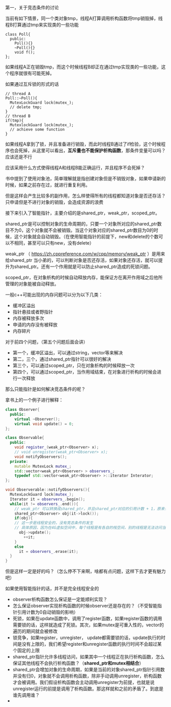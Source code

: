 第一，关于竞态条件的讨论

当前有如下情景，同一个类对象tmp，线程A打算调用析构函数将tmp销毁掉，线程B打算通过tmp来实现类的一些功能

```
class Poll{
  public:
    Poll(){}
    ~Poll(){}
    void f();
};
```

如果线程A正在销毁tmp，而这个时候线程B却正在通过tmp实现类的一些功能，这个程序就很有可能死掉。

如果通过互斥锁的形式的话

```
// thread A
Poll::~Poll(){
  MutexLockGuard lock(mutex_);
  // delete tmp;
}
// thread B
if(tmp){
  MutexlockGuard lock(mutex_);
  // achieve some function
}
```

如果线程A拿到了锁，并且准备进行销毁，而此时线程B通过了if检验，这个时候程序也会死掉，从这里可以看出，**互斥量也不能保护析构函数**，那条件变量可以吗？应该还是不行

应该采用什么方式使得线程A和线程B能正确运行，并且程序不会死掉？

书中提到了使用对象池，简单理解就是指创建对象但是不销毁对象，如果申请新的时候，如果之前存在过，就进行重复利用。

但是这样会产生比较多的副作用，怎么样使得所有的线程都知道对象是否还存活？只申请但是不进行对象的销毁，会造成资源的浪费

接下来引入了智能指针，主要介绍的是shared_ptr，weak_ptr，scoped_ptr。

shared_ptr是可以控制对象的生命周期的，只要一个对象所对应的shared_ptr数目不为0，这个对象就不会被销毁。当这个对象对应的shared_ptr数目为0的时候，这个对象就会自动销毁。（在使用智能指针的前提下，new和delete的个数可以不相同，甚至可以只有new，没有delete）

weak_ptr （ https://zh.cppreference.com/w/cpp/memory/weak_ptr ）是用来给shared_ptr 当小弟的，可以判断对象是否还存活，如果对象还存活，就可以提升为shared_ptr。还有一个作用就是可以防止shared_ptr造成的死锁问题。

scoped_ptr，在对象析构的时候自动释放内存，能保证方在离开作用域之后他所管理的对象能被自动释放。

一般c++可能出现的内存问题可以分为以下几类：

- 缓冲区溢出
- 指针悬挂或者野指针
- 内存被释放多次
- 申请的内存没有被释放
- 内存碎片

对于前四个问题，（第五个问题后面会讲）

- 第一个，缓冲区溢出，可以通过string，vector等来解决
- 第二，三个，通过shared_ptr指针可以很好的解决
- 第三个，可以通过scoped_ptr，只在对象析构的时候释放一次
- 第四个，可以通过scoped_ptr，当作用域结束，在对象进行析构的时候会进行一次释放

 那么只能指针是如何解决竞态条件的呢？

拿书上的一个例子进行解释：

```c++
class Observer{
  public:
    virtual ~Observer();
    virtual void update() = 0;
};

class Observable{
  public:
    void register_(weak_ptr<Observer> x);
    // void unregister(weak_ptr<Observer> x);
    void notifyObservers();
  private:
    mutable MutexLock mutex_;
    std::vector<weak_ptr<Observer> > observers_;
    typedef std::vector<weak_ptr<Observer> >::iterator Interator;
};

void Observerable::notifyObservers(){
  MutexLockGuard lock(mutex_);
  Iterator it = observers_.begin();
  while(it != observers_.end()){
    // weak_ptr 可以转换成shared_ptr，并且shared_ptr对应的引用计数 + 1，原来也存在，现在又加了一个，所以现在的引用计数值几乎总是大于等于2
    shared_ptr<Observer> obj(it->lock());
    if(obj){
    // 这一步是线程安全的，没有竞态条件的发生
    // 具体原因，因为在4G虚拟空间中，每个线程是有各自的栈空间，别的线程是无法访问当前线程的栈空间的，再加上shared_ptr相当于直接一根线绑定了这个对象，无论其他线程怎么搞，我只要这里一直绑着就可以了，别人也不可以解绑
      obj->update();
        ++it;
    }
    else 
      it = observers_.erase(it);   
  }
}
```



但是这样一定是好的吗？（怎么停不下来啊，啥都有点问题，这样下去才更有魅力吧）

  如果使用智能指针的话，并不是完全线程安全的

* observer析构函数怎么保证是一定能顺利实现？
* 怎么保证observer实现析构函数的时候observer还是存在的？（不受智能指针引用计数为0自动销毁的影响）
* 死锁，如果在update函数中，调用了register函数，如果register函数的调用需要锁的话，这样就造成了死锁。其次，如果mutex是可重入性的，vector的遍历的期间就会被修改
* 锁竞争，如果register，unregister， update都需要锁的话，update执行的时间是没有上限的，我们希望register和unregister函数的执行时间不会超过某个固定的上限
* shared_ptr指针允许多线程访问，如果其中一个线程正在执行析构函数，怎么保证其他线程不会执行析构函数？（**shared_ptr和mutex相结合**）
* shared_ptr会增加对象的生命周期，如果是当前的对象shared_ptr指针引用数并没有归0，对象就不会调用析构函数，除非手动调用unregister，析构函数才会被调用。我们假设析构函数会主动调用unregister为前提，也就是说unregister运行的前提是调用了析构函数。那这样就和之前的矛盾了。到底是谁先调用谁？
* 